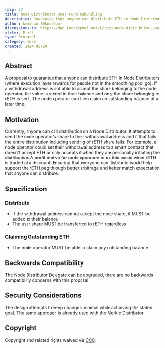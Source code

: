 ```yaml
---
rpip: 57
title: Node Distributor User Fund Unbundling
description: Guarantee that anyone can distribute ETH in Node Distributors.
author: knoshua (@knoshua)
discussions-to: https://dao.rocketpool.net/t/rpip-node-distributor-user-fund-unbundling/3008
status: Draft
type: Protocol
category: Core
created: 2024-05-20
---
```



## Abstract
A proposal to guarantee that anyone can distribute ETH in Node Distributors (where execution layer rewards for people not in the smoothing pool go). If a withdrawal address is not able to accept the share belonging to the node operator, the value is stored in their balance and only the share belonging to rETH is sent. The node operator can then claim an outstanding balance at a later time.

## Motivation
Currently, anyone can call distribution on a Node Distributor. It attempts to send the node operator's share to their withdrawal address and if that fails the entire distribution including sending of rETH share fails. For example, a node operator could set their withdrawal address to a smart contract that doesn't accept ETH or only accepts it when they are personally initiating the distribution. A profit motive for node operators to do this exists when rETH is traded at a discount. Ensuring that everyone can distribute would help support the rETH peg through better arbitrage and better match expectation that anyone can distribute. 


## Specification
### Distribute
- If the withdrawal address cannot accept the node share, it MUST be added to their balance 
- The user share MUST be transferred to rETH regardless

### Claiming Outstanding ETH
- The node operator MUST be able to claim any outstanding balance


## Backwards Compatibility
The Node Distributor Delegate can be upgraded, there are no backwards compatibility concerns with this proposal.


## Security Considerations
The design attempts to keep changes minimal while achieving the stated goal. The same approach is already used with the Merkle Distributor.

## Copyright
Copyright and related rights waived via [CC0](https://creativecommons.org/publicdomain/zero/1.0/).
